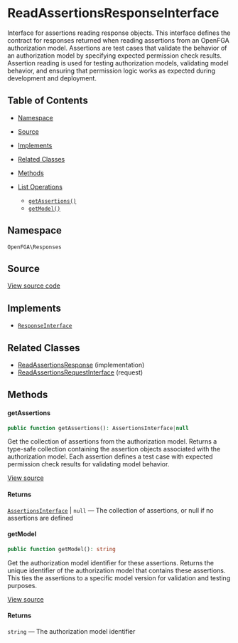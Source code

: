 # ReadAssertionsResponseInterface

Interface for assertions reading response objects. This interface defines the contract for responses returned when reading assertions from an OpenFGA authorization model. Assertions are test cases that validate the behavior of an authorization model by specifying expected permission check results. Assertion reading is used for testing authorization models, validating model behavior, and ensuring that permission logic works as expected during development and deployment.

## Table of Contents

* [Namespace](#namespace)
* [Source](#source)
* [Implements](#implements)
* [Related Classes](#related-classes)
* [Methods](#methods)

* [List Operations](#list-operations)
    * [`getAssertions()`](#getassertions)
    * [`getModel()`](#getmodel)

## Namespace

`OpenFGA\Responses`

## Source

[View source code](https://github.com/evansims/openfga-php/blob/main/src/Responses/ReadAssertionsResponseInterface.php)

## Implements

* [`ResponseInterface`](ResponseInterface.md)

## Related Classes

* [ReadAssertionsResponse](Responses/ReadAssertionsResponse.md) (implementation)
* [ReadAssertionsRequestInterface](Requests/ReadAssertionsRequestInterface.md) (request)

## Methods

#### getAssertions

```php
public function getAssertions(): AssertionsInterface|null

```

Get the collection of assertions from the authorization model. Returns a type-safe collection containing the assertion objects associated with the authorization model. Each assertion defines a test case with expected permission check results for validating model behavior.

[View source](https://github.com/evansims/openfga-php/blob/main/src/Responses/ReadAssertionsResponseInterface.php#L45)

#### Returns

[`AssertionsInterface`](Models/Collections/AssertionsInterface.md) &#124; `null` — The collection of assertions, or null if no assertions are defined

#### getModel

```php
public function getModel(): string

```

Get the authorization model identifier for these assertions. Returns the unique identifier of the authorization model that contains these assertions. This ties the assertions to a specific model version for validation and testing purposes.

[View source](https://github.com/evansims/openfga-php/blob/main/src/Responses/ReadAssertionsResponseInterface.php#L56)

#### Returns

`string` — The authorization model identifier
